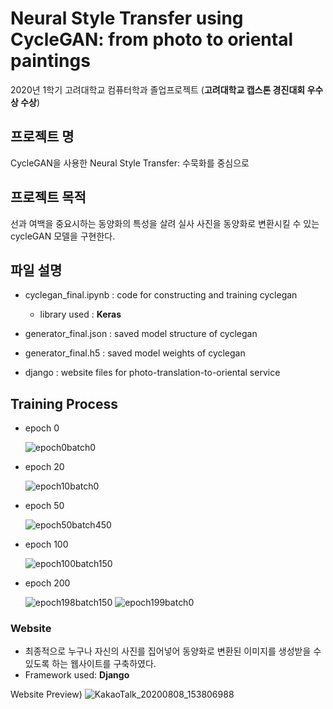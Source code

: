 # Neural Style Transfer using CycleGAN: from photo to oriental paintings

2020년 1학기 고려대학교 컴퓨터학과 졸업프로젝트  (**고려대학교 캡스톤 경진대회 우수상 수상**)

## 프로젝트 명

CycleGAN을 사용한 Neural Style Transfer: 수묵화를 중심으로

## 프로젝트 목적

선과 여백을 중요시하는 동양화의 특성을 살려 실사 사진을 동양화로 변환시킬 수 있는 cycleGAN 모델을 구현한다. 

## 파일 설명

- cyclegan_final.ipynb : code for constructing and training cyclegan
  - library used : **Keras**

- generator_final.json : saved model structure of cyclegan
- generator_final.h5 : saved model weights of cyclegan
- django : website files for photo-translation-to-oriental service

## Training Process

- epoch 0
  
  ![epoch0batch0](https://user-images.githubusercontent.com/45965766/89705383-e4321d00-d997-11ea-9eb5-b3a48c5b4e8e.png)

- epoch 20

  ![epoch10batch0](https://user-images.githubusercontent.com/45965766/89705398-02981880-d998-11ea-96aa-4d226cc448f0.png)

- epoch 50

  ![epoch50batch450](https://user-images.githubusercontent.com/45965766/89705422-49860e00-d998-11ea-9059-e78dc5632697.png)

- epoch 100

  ![epoch100batch150](https://user-images.githubusercontent.com/45965766/89705536-40497100-d999-11ea-883f-ff6b368b2b3a.png)

- epoch 200

  ![epoch198batch150](https://user-images.githubusercontent.com/45965766/89705474-a4b80080-d998-11ea-8387-eec03bb838e9.png)
  ![epoch199batch0](https://user-images.githubusercontent.com/45965766/89705513-feb8c600-d998-11ea-8e3b-f6f41b2ca01b.png)

### Website

- 최종적으로 누구나 자신의 사진를 집어넣어 동양화로 변환된 이미지를 생성받을 수 있도록 하는 웹사이트를 구축하였다.
- Framework used: **Django**

Website Preview)
![KakaoTalk_20200808_153806988](https://user-images.githubusercontent.com/45965766/89705729-72a79e00-d99a-11ea-97c5-55d410bb6fc8.png)

